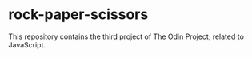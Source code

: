 # rock-paper-scissors
This repository contains the third project of The Odin Project, related to JavaScript.
